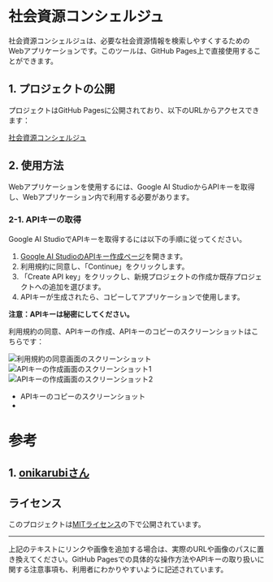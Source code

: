 # 社会資源コンシェルジュ

社会資源コンシェルジュは、必要な社会資源情報を検索しやすくするためのWebアプリケーションです。このツールは、GitHub Pages上で直接使用することができます。

## 1. プロジェクトの公開

プロジェクトはGitHub Pagesに公開されており、以下のURLからアクセスできます：

[社会資源コンシェルジュ](https://shinyryo.github.io/BasicChatBot/)

## 2. 使用方法

Webアプリケーションを使用するには、Google AI StudioからAPIキーを取得し、Webアプリケーション内で利用する必要があります。

### 2-1. APIキーの取得

Google AI StudioでAPIキーを取得するには以下の手順に従ってください。

1. [Google AI StudioのAPIキー作成ページ](https://aistudio.google.com/app/apikey)を開きます。
2. 利用規約に同意し、「Continue」をクリックします。
3. 「Create API key」をクリックし、新規プロジェクトの作成か既存プロジェクトへの追加を選びます。
4. APIキーが生成されたら、コピーしてアプリケーションで使用します。

**注意：APIキーは秘密にしてください。**

利用規約の同意、APIキーの作成、APIキーのコピーのスクリーンショットはこちらです：

![利用規約の同意画面のスクリーンショット](images/Screenshot_20240322-171145.png)
![APIキーの作成画面のスクリーンショット1](images/Screenshot_20240322-171212.png)
![APIキーの作成画面のスクリーンショット2](images/Screenshot_20240322-171227.png)
- APIキーのコピーのスクリーンショット
- 
# 参考
## 1. [onikarubiさん](https://github.com/onikarubi/genai/blob/master/main.js)

## ライセンス

このプロジェクトは[MITライセンス](LICENSE)の下で公開されています。

---

上記のテキストにリンクや画像を追加する場合は、実際のURLや画像のパスに置き換えてください。GitHub Pagesでの具体的な操作方法やAPIキーの取り扱いに関する注意事項も、利用者にわかりやすいように記述されています。
